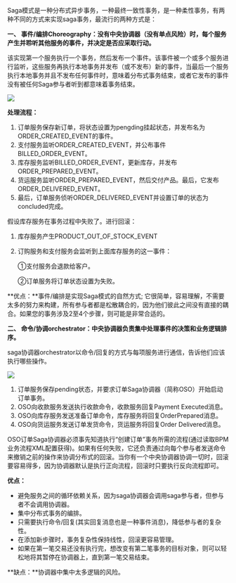 Saga模式是一种分布式异步事务，一种最终一致性事务，是一种柔性事务，有两种不同的方式来实现saga事务，最流行的两种方式是：



**一、 事件/编排Choreography：没有中央协调器（没有单点风险）时，每个服务产生并聆听其他服务的事件，并决定是否应采取行动。**



该实现第一个服务执行一个事务，然后发布一个事件。该事件被一个或多个服务进行监听，这些服务再执行本地事务并发布（或不发布）新的事件，当最后一个服务执行本地事务并且不发布任何事件时，意味着分布式事务结束，或者它发布的事件没有被任何Saga参与者听到都意味着事务结束。

![](https://ae01.alicdn.com/kf/Hb5702426d41448c2873da5a9a3720832h.png)

**处理流程：**

1. 订单服务保存新订单，将状态设置为pengding挂起状态，并发布名为ORDER_CREATED_EVENT的事件。
2. 支付服务监听ORDER_CREATED_EVENT，并公布事件BILLED_ORDER_EVENT。
3. 库存服务监听BILLED_ORDER_EVENT，更新库存，并发布ORDER_PREPARED_EVENT。
4. 货运服务监听ORDER_PREPARED_EVENT，然后交付产品。最后，它发布ORDER_DELIVERED_EVENT。
5. 最后，订单服务侦听ORDER_DELIVERED_EVENT并设置订单的状态为concluded完成。



假设库存服务在事务过程中失败了。进行回滚：

1. 库存服务产生PRODUCT_OUT_OF_STOCK_EVENT

2. 订购服务和支付服务会监听到上面库存服务的这一事件：

   ①支付服务会退款给客户。

   ②订单服务将订单状态设置为失败。



**优点：**事件/编排是实现Saga模式的自然方式; 它很简单，容易理解，不需要太多的努力来构建，所有参与者都是松散耦合的，因为他们彼此之间没有直接的耦合。如果您的事务涉及2至4个步骤，则可能是非常合适的。



**二、 命令/协调orchestrator：中央协调器负责集中处理事件的决策和业务逻辑排序。**



saga协调器orchestrator以命令/回复的方式与每项服务进行通信，告诉他们应该执行哪些操作。

![](https://ae01.alicdn.com/kf/H78397d38fbbf41f4b7f4826c35361b14Z.png)



1. 订单服务保存pending状态，并要求订单Saga协调器（简称OSO）开始启动订单事务。
2. OSO向收款服务发送执行收款命令，收款服务回复Payment Executed消息。
3. OSO向库存服务发送准备订单命令，库存服务将回复OrderPrepared消息。
4. OSO向货运服务发送订单发货命令，货运服务将回复Order Delivered消息。



OSO订单Saga协调器必须事先知道执行“创建订单”事务所需的流程(通过读取BPM业务流程XML配置获得)。如果有任何失败，它还负责通过向每个参与者发送命令来撤销之前的操作来协调分布式的回滚。当你有一个中央协调器协调一切时，回滚要容易得多，因为协调器默认是执行正向流程，回滚时只要执行反向流程即可。

**优点：**

- 避免服务之间的循环依赖关系，因为saga协调器会调用saga参与者，但参与者不会调用协调器。
- 集中分布式事务的编排。
- 只需要执行命令/回复(其实回复消息也是一种事件消息)，降低参与者的复杂性。
- 在添加新步骤时，事务复杂性保持线性，回滚更容易管理。
- 如果在第一笔交易还没有执行完，想改变有第二笔事务的目标对象，则可以轻松地将其暂停在协调器上，直到第一笔交易结束。



**缺点：**协调器中集中太多逻辑的风险。



















